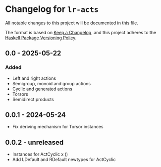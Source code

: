 # Changelog for `lr-acts`

All notable changes to this project will be documented in this file.

The format is based on [Keep a Changelog](https://keepachangelog.com/en/1.0.0/),
and this project adheres to the
[Haskell Package Versioning Policy](https://pvp.haskell.org/).

## 0.0 - 2025-05-22

### Added

- Left and right actions
- Semigroup, monoid and group actions
- Cyclic and generated actions
- Torsors
- Semidirect products

## 0.0.1 - 2024-05-24

- Fix deriving mechanism for Torsor instances

## 0.0.2 - unreleased

- Instances for ActCyclic x ()
- Add LDefault and RDefault newtypes for ActCyclic

